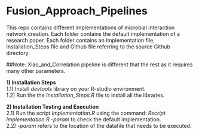# Fusion_Approach_Pipelines
 This repo contains different implementations of microbial interaction network creation.
Each folder contains the default implementation of a research paper. Each folder contains
an Implementation file, Installation_Steps file and Github file referring to the source Github directory.<br/>

##Note: Xiao_and_Correlation pipeline is different that the rest as it requires many other
parameters.<br/>

**1) Installation Steps**\
1.1) Install *devtools* library on your R-studio environment.\
1.2) Run the the *Installation_Steps.R* file to install all the libraries.<br/>

**2) Installation Testing and Execution** \
2.1) Run the script *Implementation.R* using the command: *Rscript Implementation.R -param* to check the default implementation.\
2.2) *-param* refers to the location of the datafile that needs to be executed.<br/>

 
